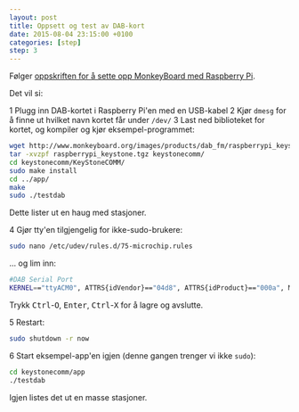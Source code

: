 ```yaml
---
layout: post
title: Oppsett og test av DAB-kort
date: 2015-08-04 23:15:00 +0100
categories: [step]
step: 3
---
```


Følger [oppskriften for å sette opp MonkeyBoard med Raspberry Pi][1].

Det vil si:

1 Plugg inn DAB-kortet i Raspberry Pi'en med en USB-kabel
2 Kjør `dmesg` for å finne ut hvilket navn kortet får under `/dev/`
3 Last ned biblioteket for kortet, og kompiler og kjør eksempel-programmet:

```bash
wget http://www.monkeyboard.org/images/products/dab_fm/raspberrypi_keystone.tgz
tar -xvzpf raspberrypi_keystone.tgz keystonecomm/
cd keystonecomm/KeyStoneCOMM/
sudo make install
cd ../app/
make
sudo ./testdab
```
Dette lister ut en haug med stasjoner.

4 Gjør tty'en tilgjengelig for ikke-sudo-brukere:

```bash
sudo nano /etc/udev/rules.d/75-microchip.rules
```

... og lim inn:

```bash
#DAB Serial Port
KERNEL=="ttyACM0", ATTRS{idVendor}=="04d8", ATTRS{idProduct}=="000a", MODE="666", GROUP="pi"
```

Trykk <kbd>Ctrl</kbd>-<kbd>O</kbd>, <kbd>Enter</kbd>, <kbd>Ctrl</kbd>-<kbd>X</kbd> for å lagre og avslutte.

5 Restart:

```bash
sudo shutdown -r now
```

6 Start eksempel-app'en igjen (denne gangen trenger vi ikke `sudo`):

```bash
cd keystonecomm/app
./testdab
```


Igjen listes det ut en masse stasjoner.

[1]: http://www.monkeyboard.org/tutorials/78-interfacing/87-raspberry-pi-linux-dab-fm-digital-radio